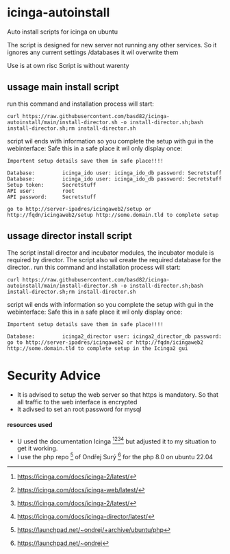 # icinga-autoinstall
Auto install scripts for icinga on ubuntu

The script is designed for new server not running any other services. 
So it ignores any current settings /databases it wil overwrite them

Use is at own risc
Script is without warenty

## ussage main install script

run this command and installation process will start:
```
curl https://raw.githubusercontent.com/basd82/icinga-autoinstall/main/install-director.sh -o install-director.sh;bash install-director.sh;rm install-director.sh
```
script wil ends with information so you complete the setup with gui in the webinterface:
Safe this in a safe place it wil only display once:
```
Importent setup details save them in safe place!!!!

Database:         icinga_ido user: icinga_ido_db password: Secretstuff
Database:         icinga_ido user: icinga_ido_db password: Secretstuff
Setup token:      Secretstuff
API user:         root
API password:     Secretstuff

go to http://server-ipadres/icingaweb2/setup or http://fqdn/icingaweb2/setup http://some.domain.tld to complete setup
```

## ussage director install script
The script install director and incubator modules, the incubator module is required by director.
The script also wil create the required database for the director..
run this command and installation process will start:
```
curl https://raw.githubusercontent.com/basd82/icinga-autoinstall/main/install-director.sh -o install-director.sh;bash install-director.sh;rm install-director.sh
```
script wil ends with information so you complete the setup with gui in the webinterface:
Safe this in a safe place it wil only display once:
```
Importent setup details save them in safe place!!!!

Database:         icinga2_director user: icinga2_director_db password:
go to http://server-ipadres/icingaweb2 or http://fqdn/icingaweb2 http://some.domain.tld to complete setup in the Icinga2 gui
```

# Security Advice
* It is advised to setup the web server so that https is mandatory. So that all traffic to the web interface is encrypted
* It adivsed to set an root password for mysql

#### resources used 

* U used the documentation Icinga [^1][^2][^3][^4] but adjusted it to my situation to get it working.
* I use the php repo [^5] of Ondřej Surý [^6] for the php 8.0 on ubuntu 22.04

[^1]: https://icinga.com/docs/icinga-2/latest/
[^2]: https://icinga.com/docs/icinga-web/latest/
[^3]: https://icinga.com/docs/icinga-2/latest/
[^4]: https://icinga.com/docs/icinga-director/latest/
[^5]: https://launchpad.net/~ondrej/+archive/ubuntu/php
[^6]: https://launchpad.net/~ondrej
